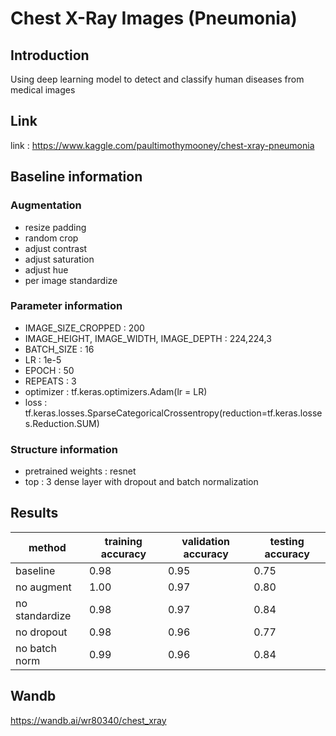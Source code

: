 # Chest X-Ray Images (Pneumonia)

## Introduction
Using deep learning model to detect and classify human diseases from medical images

## Link 
link : https://www.kaggle.com/paultimothymooney/chest-xray-pneumonia

## Baseline information

### Augmentation
- resize padding
- random crop
- adjust contrast
- adjust saturation
- adjust hue
- per image standardize

### Parameter information
- IMAGE_SIZE_CROPPED : 200  
- IMAGE_HEIGHT, IMAGE_WIDTH, IMAGE_DEPTH : 224,224,3  
- BATCH_SIZE : 16  
- LR : 1e-5  
- EPOCH : 50  
- REPEATS : 3  
- optimizer : tf.keras.optimizers.Adam(lr = LR)
- loss : tf.keras.losses.SparseCategoricalCrossentropy(reduction=tf.keras.losses.Reduction.SUM)

### Structure information
- pretrained weights : resnet 
- top : 3 dense layer with dropout and batch normalization

## Results
method | training accuracy | validation accuracy | testing accuracy 
---|---|---|---
baseline| 0.98 | 0.95 | 0.75
no augment | 1.00 | 0.97 | 0.80
no standardize | 0.98 | 0.97 | 0.84
no dropout | 0.98 | 0.96 | 0.77
no batch norm | 0.99 | 0.96 | 0.84

## Wandb 
https://wandb.ai/wr80340/chest_xray

